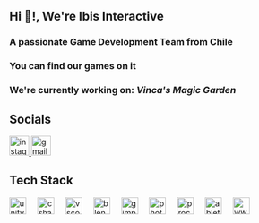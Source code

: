 ## Hi 👋!, We're Ibis Interactive
### A passionate Game Development Team from Chile

<h3 align="">
You can find our games on
<a href="https://ibis-interactive.itch.io" target="_blank">
    <img src="https://static.itch.io/images/logo-white-new.svg" height="16" alt="itchio logo"  />
  </a>
</h3>

<!-- <img align="left" height="150" src="https://i.imgflip.com/65efzo.gif"  /> -->

### We're currently working on: _**Vinca's Magic Garden**_

### 
 
## Socials

  <a href="https://instagram.com/ibisinteractive" target="_blank">
    <img src="https://img.shields.io/static/v1?message=Instagram&logo=instagram&label=&color=E4405F&logoColor=white&labelColor=&style=for-the-badge" height="35" alt="instagram logo"  />
  </a>
  <a href="ibisinteractive@gmail.com" target="_blank">
    <img src="https://img.shields.io/static/v1?message=Gmail&logo=gmail&label=&color=D14836&logoColor=white&labelColor=&style=for-the-badge" height="35" alt="gmail logo"  />
  </a>

## Tech Stack

<div align="left">
  <img src="https://cdn.jsdelivr.net/gh/devicons/devicon/icons/unity/unity-original.svg" height="30" alt="unity logo"  />
  <img width="12" />
  <img src="https://cdn.jsdelivr.net/gh/devicons/devicon/icons/csharp/csharp-original.svg" height="30" alt="csharp logo"  />
  <img width="12" />
  <img src="https://cdn.jsdelivr.net/gh/devicons/devicon/icons/vscode/vscode-original.svg" height="30" alt="vscode logo"  />
  <img width="12" />
  <img src="https://cdn.jsdelivr.net/gh/devicons/devicon/icons/blender/blender-original.svg" height="30" alt="blender logo"  />
  <img width="12" />
  <img src="https://cdn.jsdelivr.net/gh/devicons/devicon/icons/gimp/gimp-original.svg" height="30" alt="gimp logo"  />
  <img width="12" />
  <img src="https://cdn.jsdelivr.net/gh/devicons/devicon/icons/photoshop/photoshop-plain.svg" height="30" alt="photoshop logo"  />
  <img width="12" />
  <img src="https://upload.wikimedia.org/wikipedia/commons/d/de/Procreate-icon.png" height="30" alt="procreate logo"  />
  <img width="12" />
  <img src="https://skillicons.dev/icons?i=ableton" height="30" alt="abletonlive logo"  />
  <img width="12" />
  <img src="https://cdn.icon-icons.com/icons2/3915/PNG/512/wwise_logo_icon_249154.png" height="30" alt="wwise logo"  />
</div>
